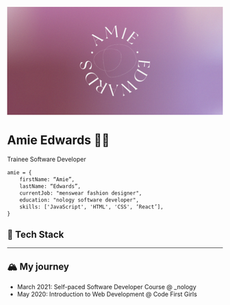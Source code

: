 ![](https://github.com/amiehannah/amiehannah/blob/main/Artboard%201.png)
# Amie Edwards 👩‍💻

Trainee Software Developer

```
amie = { 
	firstName: “Amie”,
	lastName: “Edwards”,
	currentJob: "menswear fashion designer",
	education: "nology software developer",
	skills: ['JavaScript', 'HTML', 'CSS', ‘React’],
}

```


## 🤖 Tech Stack



---

## 🏔️ My journey 
- March 2021: Self-paced Software Developer Course @ _nology
- May 2020: Introduction to Web Development @ Code First Girls
